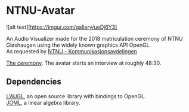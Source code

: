# NTNU-Avatar

![alt text][https://imgur.com/gallery/ueDj6Y3]

An Audio Visualizer made for the 2018 matriculation ceremony of NTNU Gløshaugen using the widely known graphics API OpenGL.  
As requested by [NTNU - Kommunikasjonsavdelingen](https://www.ntnu.no/adm/komm)

[The ceremony](https://livestream.com/accounts/4172561/events/8328640/player?width=640&height=360&enableInfoAndActivity=true&defaultDrawer=&autoPlay=true&mute=false). The avatar starts an interview at roughly 48:30.

## Dependencies
[LWJGL](https://github.com/LWJGL/lwjgl3), an open source library with bindings to OpenGL.  
[JOML](https://github.com/JOML-CI/JOML), a linear algebra library.
